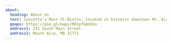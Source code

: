 ```yaml
---
about:
  heading: About Us
  text: Concetta's Main St Bistro, located in historic downtown Mt. Airy, opens daily at 7:30 with a complete breakfast & brunch menu. For lunch, enjoy one of our famously over stuffed sandwiches or subs. Our soups & salads our seasonal, fresh and "Souper" Calafrajgalistically delicious. In addition to daily chef inspired creations, customer creativity is welcome and encouraged. Just because you don't see it on our menu doesn't mean we can't make fresh for you. We invite you to stop in for breakfast, brunch, lunch or take home one of our unique oven ready dinners.
  gmaps: https://goo.gl/maps/Md1pfGAk91o
  address1: 231 South Main Street
  address2: Mount Airy, MD 21771
---
```


